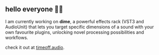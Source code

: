 ## hello everyone 👋🏼

I am currently working on **dime**, a powerful effects rack (VST3 and AudioUnit) that lets you target specific dimensions of a sound with your own favourite plugins, unlocking novel processing possibilities and workflows.

check it out at [timeoff.audio](https://timeoff.audio).

